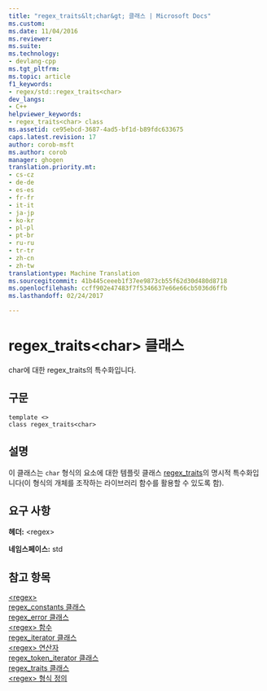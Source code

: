 ```yaml
---
title: "regex_traits&lt;char&gt; 클래스 | Microsoft Docs"
ms.custom: 
ms.date: 11/04/2016
ms.reviewer: 
ms.suite: 
ms.technology:
- devlang-cpp
ms.tgt_pltfrm: 
ms.topic: article
f1_keywords:
- regex/std::regex_traits<char>
dev_langs:
- C++
helpviewer_keywords:
- regex_traits<char> class
ms.assetid: ce95ebcd-3687-4ad5-bf1d-b89fdc633675
caps.latest.revision: 17
author: corob-msft
ms.author: corob
manager: ghogen
translation.priority.mt:
- cs-cz
- de-de
- es-es
- fr-fr
- it-it
- ja-jp
- ko-kr
- pl-pl
- pt-br
- ru-ru
- tr-tr
- zh-cn
- zh-tw
translationtype: Machine Translation
ms.sourcegitcommit: 41b445ceeeb1f37ee9873cb55f62d30d480d8718
ms.openlocfilehash: ccff902e47483f7f5346637e66e66cb5036d6ffb
ms.lasthandoff: 02/24/2017

---
```

# <a name="regextraitsltchargt-class"></a>regex_traits&lt;char&gt; 클래스
char에 대한 regex_traits의 특수화입니다.  
  
## <a name="syntax"></a>구문  
  
```  
template <>  
class regex_traits<char>  
```  
  
## <a name="remarks"></a>설명  
 이 클래스는 `char` 형식의 요소에 대한 템플릿 클래스 [regex_traits](../standard-library/regex-traits-class.md)의 명시적 특수화입니다(이 형식의 개체를 조작하는 라이브러리 함수를 활용할 수 있도록 함).  
  
## <a name="requirements"></a>요구 사항  
 **헤더:** \<regex>  
  
 **네임스페이스:** std  
  
## <a name="see-also"></a>참고 항목  
[\<regex>](../standard-library/regex.md)  
[regex_constants 클래스](../standard-library/regex-constants-class.md)  
[regex_error 클래스](../standard-library/regex-error-class.md)  
[\<regex> 함수](../standard-library/regex-functions.md)  
[regex_iterator 클래스](../standard-library/regex-iterator-class.md)  
[\<regex> 연산자](../standard-library/regex-operators.md)  
[regex_token_iterator 클래스](../standard-library/regex-token-iterator-class.md)  
[regex_traits 클래스](../standard-library/regex-traits-class.md)  
[\<regex> 형식 정의](../standard-library/regex-typedefs.md)  

